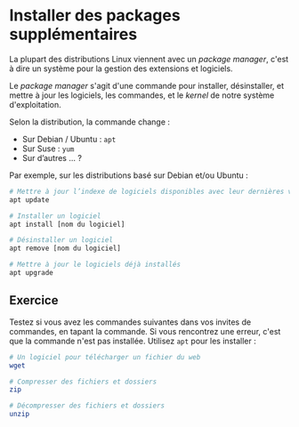 # Installer des packages supplémentaires

La plupart des distributions Linux viennent avec un _package manager_, c'est à dire un système pour la gestion des extensions et logiciels.

Le _package manager_ s'agit d'une commande pour installer, désinstaller, et mettre à jour les logiciels, les commandes, et le _kernel_ de notre système d'exploitation.

Selon la distribution, la commande change :

* Sur Debian / Ubuntu : `apt`
* Sur Suse : `yum`
* Sur d’autres ... ?

Par exemple, sur les distributions basé sur Debian et/ou Ubuntu :

```bash
# Mettre à jour l’indexe de logiciels disponibles avec leur dernières versions
apt update 

# Installer un logiciel
apt install [nom du logiciel]

# Désinstaller un logiciel
apt remove [nom du logiciel]

# Mettre à jour le logiciels déjà installés
apt upgrade
```

## Exercice

Testez si vous avez les commandes suivantes dans vos invites de commandes, en tapant la commande. Si vous rencontrez une erreur, c'est que la commande n'est pas installée. Utilisez `apt` pour les installer :

```bash
# Un logiciel pour télécharger un fichier du web
wget

# Compresser des fichiers et dossiers
zip

# Décompresser des fichiers et dossiers
unzip
```
